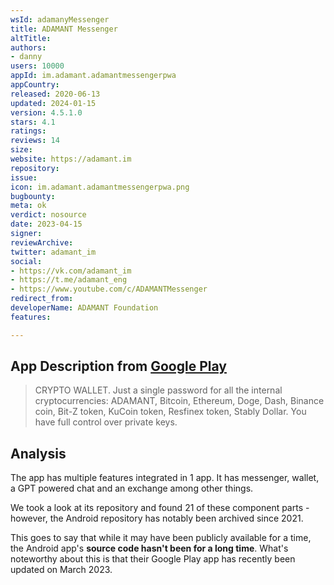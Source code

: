 ```yaml
---
wsId: adamanyMessenger
title: ADAMANT Messenger
altTitle: 
authors:
- danny
users: 10000
appId: im.adamant.adamantmessengerpwa
appCountry: 
released: 2020-06-13
updated: 2024-01-15
version: 4.5.1.0
stars: 4.1
ratings: 
reviews: 14
size: 
website: https://adamant.im
repository: 
issue: 
icon: im.adamant.adamantmessengerpwa.png
bugbounty: 
meta: ok
verdict: nosource
date: 2023-04-15
signer: 
reviewArchive: 
twitter: adamant_im
social:
- https://vk.com/adamant_im
- https://t.me/adamant_eng
- https://www.youtube.com/c/ADAMANTMessenger
redirect_from: 
developerName: ADAMANT Foundation
features: 

---
```


## App Description from [Google Play](https://play.google.com/store/apps/details?id=im.adamant.adamantmessengerpwa) 

> CRYPTO WALLET. Just a single password for all the internal cryptocurrencies: ADAMANT, Bitcoin, Ethereum, Doge, Dash, Binance coin, Bit-Z token, KuCoin token, Resfinex token, Stably Dollar. You have full control over private keys.

## Analysis 

The app has multiple features integrated in 1 app. It has messenger, wallet, a GPT powered chat and an exchange among other things. 

We took a look at its repository and found 21 of these component parts - however, the Android repository has notably been archived since 2021. 

This goes to say that while it may have been publicly available for a time, the Android app's **source code hasn't been for a long time**. What's noteworthy about this is that their Google Play app has recently been updated on March 2023.

